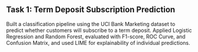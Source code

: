 ## Task 1: Term Deposit Subscription Prediction

Built a classification pipeline using the UCI Bank Marketing dataset to predict whether customers will subscribe to a term deposit. Applied Logistic Regression and Random Forest, evaluated with F1-score, ROC Curve, and Confusion Matrix, and used LIME for explainability of individual predictions.
